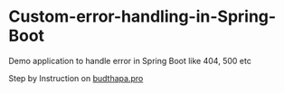 # Custom-error-handling-in-Spring-Boot
Demo application to handle error in Spring Boot like 404, 500 etc


Step by Instruction on [budthapa.pro](http://www.budthapa.pro)
